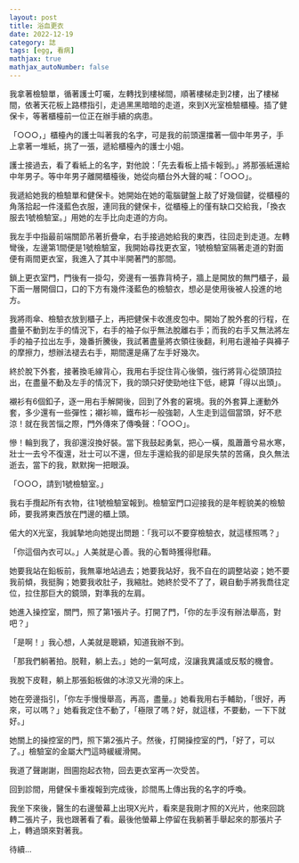 ```yaml
---
layout: post
title: 浴血更衣
date: 2022-12-19
category: 誌
tags: [egg, 看病]
mathjax: true
mathjax_autoNumber: false
---
```


我拿著檢驗單，循著護士叮囑，左轉找到樓梯間，順著樓梯走到2樓，出了樓梯間，依著天花板上路標指引，走過黑黑暗暗的走道，來到X光室檢驗櫃檯。插了健保卡，等著櫃檯前一位正在辦手續的病患。

<!--more-->

「○○○，」櫃檯內的護士叫著我的名字，可是我的前頭還擋著一個中年男子，手上拿著一堆紙，挑了一張，遞給櫃檯內的護士小姐。

護士接過去，看了看紙上的名字，對他說：「先去看板上插卡報到。」將那張紙還給中年男子。等中年男子離開櫃檯後，她從向櫃台外大聲的喊：「○○○」。

我遞給她我的檢驗單和健保卡。她開始在她的電腦鍵盤上敲了好幾個鍵，從櫃檯的角落拾起一件淺藍色衣服，連同我的健保卡，從櫃檯上的僅有缺口交給我，「換衣服去1號檢驗室。」用她的左手比向走道的方向。

我左手中指最前端關節吊著折疊傘，右手接過她給我的東西，往回走到走道。左轉彎後，左邊第1間便是1號檢驗室，我開始尋找更衣室，1號檢驗室隔著走道的對面便有兩間更衣室，我進入了其中半開著門的那間。

鎖上更衣室門，門後有一掛勾，旁邊有一張靠背椅子，牆上是開放的無門櫃子，最下面一層開個口，口的下方有幾件淺藍色的檢驗衣，想必是使用後被人投進的地方。

我將雨傘、檢驗衣放到櫃子上，再把健保卡收進皮包中。開始了脫外套的行程，在盡量不動到左手的情況下，右手的袖子似乎無法脫離右手；而我的右手又無法將左手的袖子拉出左手，幾番折騰後，我試著盡量將衣領往後翻，利用右邊袖子與褲子的摩擦力，想辦法褪去右手，期間還是痛了左手好幾次。

終於脫下外套，接著換毛線背心，我用右手捉住背心後領，強行將背心從頭頂拉出，在盡量不動及左手的情況下，我的頭只好使勁地往下低，總算「得以出頭」。

襯衫有6個釦子，逐一用右手解開後，回到了外套的窘境。我的外套算上運動外套，多少還有一些彈性；襯衫嘛，鐵布衫一般強韌，人生走到這個當頭，好不悲涼！就在我苦惱之際，門外傳來了傳喚聲：「○○○」。

慘！輪到我了，我卻還沒換好裝。當下我鼓起勇氣，把心一橫，風蕭蕭兮易水寒，壯士一去兮不復還，壯士可以不還，但左手還給我的卻是尿失禁的苦痛，良久無法逝去，當下的我，默默掬一把眼淚。

「○○○，請到1號檢驗室。」

我右手攬起所有衣物，往1號檢驗室報到。檢驗室門口迎接我的是年輕貌美的檢驗師，要我將東西放在門邊的櫃上頭。

偌大的X光室，我誠摯地向她提出問題：「我可以不要穿檢驗衣，就這樣照嗎？」

「你這個內衣可以。」人美就是心善。我的心暫時獲得慰藉。

她要我站在鉛板前，我無辜地站過去；她要我站好，我不自在的調整站姿；她不要我前傾，我挺胸；她要我收肚子，我縮肚。她終於受不了了，親自動手將我喬往定位，拉住那巨大的鏡頭，對準我的左肩。

她進入操控室，關門，照了第1張片子。打開了門，「你的左手沒有辦法舉高，對吧？」

「是啊！」我心想，人美就是聰穎，知道我辦不到。

「那我們躺著拍。脱鞋，躺上去。」她的一氣呵成，沒讓我異議或反駁的機會。

我脫下皮鞋，躺上那張鉛板做的冰涼又光滑的床上。

她在旁邊指引，「你左手慢慢舉高，再高，盡量。」她看我用右手輔助，「很好，再來，可以嗎？」她看我定住不動了，「極限了嗎？好，就這樣，不要動，一下下就好。」

她關上的操控室的門，照下第2張片子。然後，打開操控室的門，「好了，可以了。」檢驗室的金屬大門這時緩緩滑開。

我道了聲謝謝，囫圇抱起衣物，回去更衣室再一次受苦。

回到診間，用健保卡重複報到完成後，診間馬上傳出我的名字的呼喚。

我坐下來後，醫生的右邊螢幕上出現X光片，看來是我剛才照的X光片，他來回跳轉二張片子，我也跟著看了看。最後他螢幕上停留在我躺著手舉起來的那張片子上，轉過頭來對著我。

待續...

